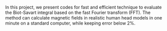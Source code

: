 In this project, we present codes for fast and efficient technique to evaluate 
the Biot-Savart integral based on the fast Fourier transform (FFT). The method 
can calculate magnetic fields in realistic human head models 
in one minute on a standard computer, while keeping error below 2%.